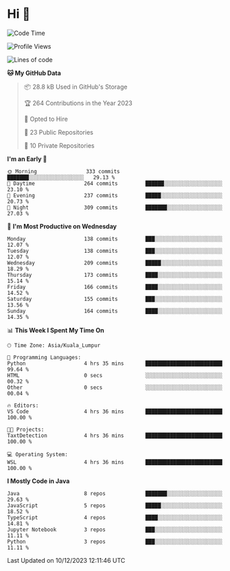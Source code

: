 <h1>Hi 👋</h1>

<!--START_SECTION:waka-->
![Code Time](http://img.shields.io/badge/Code%20Time-449%20hrs%2015%20mins-blue)

![Profile Views](http://img.shields.io/badge/Profile%20Views-0-blue)

![Lines of code](https://img.shields.io/badge/From%20Hello%20World%20I%27ve%20Written-1.2%20million%20lines%20of%20code-blue)

**🐱 My GitHub Data** 

> 📦 28.8 kB Used in GitHub's Storage 
 > 
> 🏆 264 Contributions in the Year 2023
 > 
> 💼 Opted to Hire
 > 
> 📜 23 Public Repositories 
 > 
> 🔑 10 Private Repositories 
 > 
**I'm an Early 🐤** 

```text
🌞 Morning                333 commits         ███████░░░░░░░░░░░░░░░░░░   29.13 % 
🌆 Daytime                264 commits         ██████░░░░░░░░░░░░░░░░░░░   23.10 % 
🌃 Evening                237 commits         █████░░░░░░░░░░░░░░░░░░░░   20.73 % 
🌙 Night                  309 commits         ███████░░░░░░░░░░░░░░░░░░   27.03 % 
```
📅 **I'm Most Productive on Wednesday** 

```text
Monday                   138 commits         ███░░░░░░░░░░░░░░░░░░░░░░   12.07 % 
Tuesday                  138 commits         ███░░░░░░░░░░░░░░░░░░░░░░   12.07 % 
Wednesday                209 commits         █████░░░░░░░░░░░░░░░░░░░░   18.29 % 
Thursday                 173 commits         ████░░░░░░░░░░░░░░░░░░░░░   15.14 % 
Friday                   166 commits         ████░░░░░░░░░░░░░░░░░░░░░   14.52 % 
Saturday                 155 commits         ███░░░░░░░░░░░░░░░░░░░░░░   13.56 % 
Sunday                   164 commits         ████░░░░░░░░░░░░░░░░░░░░░   14.35 % 
```


📊 **This Week I Spent My Time On** 

```text
🕑︎ Time Zone: Asia/Kuala_Lumpur

💬 Programming Languages: 
Python                   4 hrs 35 mins       █████████████████████████   99.64 % 
HTML                     0 secs              ░░░░░░░░░░░░░░░░░░░░░░░░░   00.32 % 
Other                    0 secs              ░░░░░░░░░░░░░░░░░░░░░░░░░   00.04 % 

🔥 Editors: 
VS Code                  4 hrs 36 mins       █████████████████████████   100.00 % 

🐱‍💻 Projects: 
TaxtDetection            4 hrs 36 mins       █████████████████████████   100.00 % 

💻 Operating System: 
WSL                      4 hrs 36 mins       █████████████████████████   100.00 % 
```

**I Mostly Code in Java** 

```text
Java                     8 repos             ███████░░░░░░░░░░░░░░░░░░   29.63 % 
JavaScript               5 repos             █████░░░░░░░░░░░░░░░░░░░░   18.52 % 
TypeScript               4 repos             ████░░░░░░░░░░░░░░░░░░░░░   14.81 % 
Jupyter Notebook         3 repos             ███░░░░░░░░░░░░░░░░░░░░░░   11.11 % 
Python                   3 repos             ███░░░░░░░░░░░░░░░░░░░░░░   11.11 % 
```




 Last Updated on 10/12/2023 12:11:46 UTC
<!--END_SECTION:waka-->
